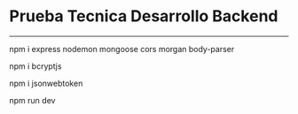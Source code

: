 # Prueba Tecnica Desarrollo Backend
----------------------------------------------------------
npm i express nodemon mongoose cors morgan body-parser

npm i bcryptjs

npm i jsonwebtoken

npm run dev

